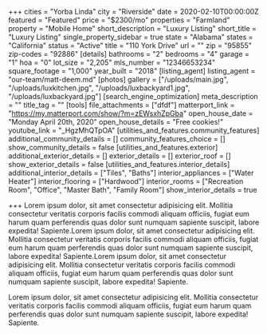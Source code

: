 +++
cities = "Yorba Linda"
city = "Riverside"
date = 2020-02-10T00:00:00Z
featured = "Featured"
price = "$2300/mo"
properties = "Farmland"
property = "Mobile Home"
short_description = "Luxury Listing"
short_title = "Luxury Listing"
single_property_sidebar = true
state = "Alabama"
states = "California"
status = "Active"
title = "110 York Drive"
url = ""
zip = "95855"
zip-codes = "92886"
[details]
bathrooms = "2"
bedrooms = "4"
garage = "1"
hoa = "0"
lot_size = "2,205"
mls_number = "12346653234"
square_footage = "1,000"
year_built = "2018"
[listing_agent]
listing_agent = "our-team/matt-deem.md"
[photos]
gallery = ["/uploads/main.jpg", "/uploads/luxkitchen.jpg", "/uploads/luxbackyard1.jpg", "/uploads/luxbackyard.jpg"]
[search_engine_optimization]
meta_description = ""
title_tag = ""
[tools]
file_attachments = ["dfdf"]
matterport_link = "https://my.matterport.com/show/?m=zEWsxhZpGba"
open_house_date = "Monday April 20th, 2020"
open_house_details = "Free cookies!"
youtube_link = "_HgzMhQTpOA"
[utilities_and_features.community_features]
additional_community_details = []
community_features_choice = []
show_community_details = false
[utilities_and_features.exterior]
additional_exterior_details = []
exterior_details = []
exterior_roof = []
show_exterior_details = false
[utilities_and_features.interior_details]
additional_interior_details = ["Tiles", "Baths"]
interior_appliances = ["Water Heater"]
interior_flooring = ["Hardwood"]
interior_rooms = ["Recreation Room", "Office", "Master Bath", "Family Room"]
show_interior_details = true

+++
Lorem ipsum dolor, sit amet consectetur adipisicing elit. Mollitia consectetur veritatis corporis facilis commodi aliquam officiis, fugiat eum harum quam perferendis quas dolor sunt numquam sapiente suscipit, labore expedita! Sapiente.Lorem ipsum dolor, sit amet consectetur adipisicing elit. Mollitia consectetur veritatis corporis facilis commodi aliquam officiis, fugiat eum harum quam perferendis quas dolor sunt numquam sapiente suscipit, labore expedita! Sapiente.Lorem ipsum dolor, sit amet consectetur adipisicing elit. Mollitia consectetur veritatis corporis facilis commodi aliquam officiis, fugiat eum harum quam perferendis quas dolor sunt numquam sapiente suscipit, labore expedita! Sapiente.

Lorem ipsum dolor, sit amet consectetur adipisicing elit. Mollitia consectetur veritatis corporis facilis commodi aliquam officiis, fugiat eum harum quam perferendis quas dolor sunt numquam sapiente suscipit, labore expedita! Sapiente.